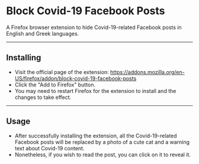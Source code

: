 # Block Covid-19 Facebook Posts

A Firefox browser extension to hide Covid-19-related Facebook posts in English and Greek languages.

---

## Installing
* Visit the official page of the extension: https://addons.mozilla.org/en-US/firefox/addon/block-covid-19-facebook-posts
* Click the "Add to Firefox" button.
* You may need to restart Firefox for the extension to install and the changes to take effect.

---

## Usage
* After successfully installing the extension, all the Covid-19-related Facebook posts will be replaced by a photo of a cute cat and a warning text about Covid-19 content.
* Nonetheless, if you wish to read the post, you can click on it to reveal it.
